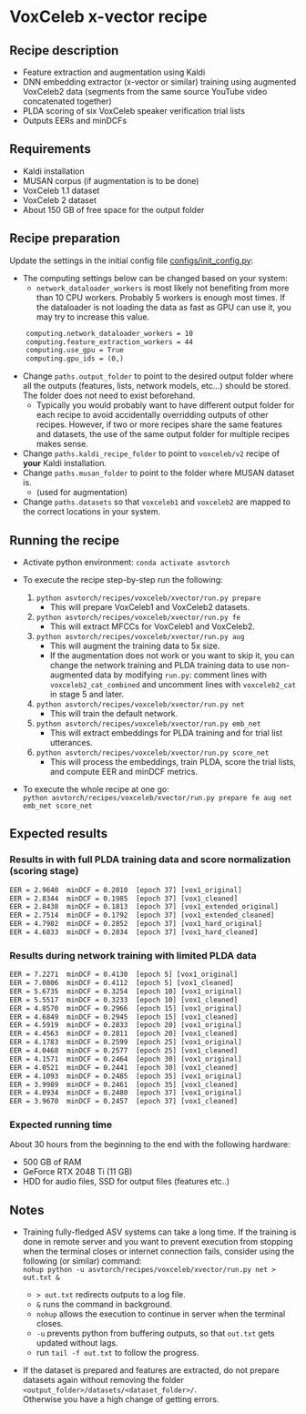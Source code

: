 # VoxCeleb x-vector recipe

## Recipe description

- Feature extraction and augmentation using Kaldi
- DNN embedding extractor (x-vector or similar) training using augmented VoxCeleb2 data (segments from the same source YouTube video concatenated together)
- PLDA scoring of six VoxCeleb speaker verification trial lists
- Outputs EERs and minDCFs

## Requirements

- Kaldi installation
- MUSAN corpus (if augmentation is to be done)
- VoxCeleb 1.1 dataset
- VoxCeleb 2 dataset
- About 150 GB of free space for the output folder

## Recipe preparation

Update the settings in the initial config file [configs/init_config.py](configs/init_config.py):

- The computing settings below can be changed based on your system:
  - `network_dataloader_workers` is most likely not benefiting from more than 10 CPU workers. Probably 5 workers is enough most times. If the dataloader is not loading the data as fast as GPU can use it, you may try to increase this value.
  
```txt
    computing.network_dataloader_workers = 10
    computing.feature_extraction_workers = 44
    computing.use_gpu = True
    computing.gpu_ids = (0,)
```

- Change `paths.output_folder` to point to the desired output folder where all the outputs (features, lists, network models, etc...) should be stored. The folder does not need to exist beforehand.
  - Typically you would probably want to have different output folder for each recipe to avoid accidentally overridding outputs of other recipes. However, if two or more recipes share the same features and datasets, the use of the same output folder for multiple recipes makes sense.
- Change `paths.kaldi_recipe_folder` to point to `voxceleb/v2` recipe of **your** Kaldi installation.
- Change `paths.musan_folder` to point to the folder where MUSAN dataset is.
  - (used for augmentation)
- Change `paths.datasets` so that `voxceleb1` and `voxceleb2` are mapped to the correct locations in your system.

## Running the recipe

- Activate python environment: `conda activate asvtorch`

- To execute the recipe step-by-step run the following:
    1) `python asvtorch/recipes/voxceleb/xvector/run.py prepare`
        - This will prepare VoxCeleb1 and VoxCeleb2 datasets.
    2) `python asvtorch/recipes/voxceleb/xvector/run.py fe`
        - This will extract MFCCs for VoxCeleb1 and VoxCeleb2.
    3) `python asvtorch/recipes/voxceleb/xvector/run.py aug`
        - This will augment the training data to 5x size.
        - If the augmentation does not work or you want to skip it, you can change the network training and PLDA training data to use non-augmented data by modifying `run.py`: comment lines with `voxceleb2_cat_combined` and uncomment lines with `voxceleb2_cat` in stage 5 and later.
    4) `python asvtorch/recipes/voxceleb/xvector/run.py net`
        - This will train the default network.
    5) `python asvtorch/recipes/voxceleb/xvector/run.py emb_net`
        - This will extract embeddings for PLDA training and for trial list utterances.
    6) `python asvtorch/recipes/voxceleb/xvector/run.py score_net`
        - This will process the embeddings, train PLDA, score the trial lists, and compute EER and minDCF metrics.

- To execute the whole recipe at one go: \
    `python asvtorch/recipes/voxceleb/xvector/run.py prepare fe aug net emb_net score_net`

## Expected results

### Results in with full PLDA training data and score normalization (scoring stage)

``` txt
EER = 2.9640  minDCF = 0.2010  [epoch 37] [vox1_original]
EER = 2.8344  minDCF = 0.1985  [epoch 37] [vox1_cleaned]
EER = 2.8438  minDCF = 0.1813  [epoch 37] [vox1_extended_original]
EER = 2.7514  minDCF = 0.1792  [epoch 37] [vox1_extended_cleaned]
EER = 4.7982  minDCF = 0.2852  [epoch 37] [vox1_hard_original]
EER = 4.6833  minDCF = 0.2834  [epoch 37] [vox1_hard_cleaned]
```

### Results during network training with limited PLDA data

``` txt
EER = 7.2271  minDCF = 0.4130  [epoch 5] [vox1_original]
EER = 7.0806  minDCF = 0.4112  [epoch 5] [vox1_cleaned]
EER = 5.6735  minDCF = 0.3254  [epoch 10] [vox1_original]
EER = 5.5517  minDCF = 0.3233  [epoch 10] [vox1_cleaned]
EER = 4.8570  minDCF = 0.2966  [epoch 15] [vox1_original]
EER = 4.6849  minDCF = 0.2945  [epoch 15] [vox1_cleaned]
EER = 4.5919  minDCF = 0.2833  [epoch 20] [vox1_original]
EER = 4.4563  minDCF = 0.2811  [epoch 20] [vox1_cleaned]
EER = 4.1783  minDCF = 0.2599  [epoch 25] [vox1_original]
EER = 4.0468  minDCF = 0.2577  [epoch 25] [vox1_cleaned]
EER = 4.1571  minDCF = 0.2464  [epoch 30] [vox1_original]
EER = 4.0521  minDCF = 0.2441  [epoch 30] [vox1_cleaned]
EER = 4.1093  minDCF = 0.2485  [epoch 35] [vox1_original]
EER = 3.9989  minDCF = 0.2461  [epoch 35] [vox1_cleaned]
EER = 4.0934  minDCF = 0.2480  [epoch 37] [vox1_original]
EER = 3.9670  minDCF = 0.2457  [epoch 37] [vox1_cleaned]
```

### Expected running time

About 30 hours from the beginning to the end with the following hardware:

- 500 GB of RAM
- GeForce RTX 2048 Ti (11 GB)
- HDD for audio files, SSD for output files (features etc..)

## Notes

- Training fully-fledged ASV systems can take a long time. If the training is done in remote server and you want to prevent execution from stopping when the terminal closes or internet connection fails, consider using the following (or similar) command: \
    `nohup python -u asvtorch/recipes/voxceleb/xvector/run.py net > out.txt &`
  - `> out.txt` redirects outputs to a log file.
  - `&` runs the command in background.
  - `nohup` allows the execution to continue in server when the terminal closes.
  - `-u` prevents python from buffering outputs, so that `out.txt` gets updated without lags.
  - run `tail -f out.txt` to follow the progress.

- If the dataset is prepared and features are extracted, do not prepare datasets again without removing the folder \
    `<output_folder>/datasets/<dataset_folder>/`. \
    Otherwise you have a high change of getting errors.
